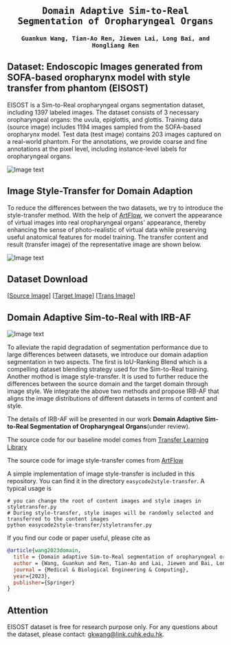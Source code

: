 <div align="center">

<samp>

<h2> Domain Adaptive Sim-to-Real Segmentation of Oropharyngeal Organs </h1>

<h4> Guankun Wang, Tian-Ao Ren, Jiewen Lai, Long Bai, and Hongliang Ren </h3>

</samp>   

</div>     

## Dataset: Endoscopic Images generated from SOFA-based oropharynx model with style transfer from phantom (EISOST)
EISOST is a Sim-to-Real oropharyngeal organs segmentation dataset, including 1397 labeled images. The dataset consists of 3 necessary oropharyngeal organs: the uvula, epiglottis, and glottis. Training data (source image) includes 1194 images sampled from the SOFA-based oropharynx model. Test data (test image) contains 203 images captured on a real-world phantom. For the annotations, we provide coarse and fine annotations at the pixel level, including instance-level labels for oropharyngeal organs.

![Image text](https://github.com/gkw0010/EISOST-Sim2Real-Dataset-Release/blob/main/Representative_image.png)

## Image Style-Transfer for Domain Adaption
To reduce the differences between the two datasets, we try to introduce the style-transfer method. With the help of [ArtFlow](https://github.com/pkuanjie/ArtFlow), we convert the appearance of virtual images into real oropharyngeal organs' appearance, thereby enhancing the sense of photo-realistic of virtual data while preserving useful anatomical features for model training. The transfer content and result (transfer image) of the representative image are shown below.

![Image text](https://github.com/gkw0010/EISOST-Sim2Real-Dataset-Release/blob/main/Style-Transfer.png)

## Dataset Download
[[Source Image](https://mycuhk-my.sharepoint.com/:u:/g/personal/1155161502_link_cuhk_edu_hk/EXdFnybwGa5MoqRAgaeExwgBry9yWO4M-iMt08LOKFAhtQ?e=uAPSGq)]
[[Target Image](https://mycuhk-my.sharepoint.com/:u:/g/personal/1155161502_link_cuhk_edu_hk/EV4mm4KVw4pLpDNToYDc9gUBAicfeRgpyWNX0B-pVIBl0w?e=LLNEk2)]
[[Trans Image](https://mycuhk-my.sharepoint.com/:u:/g/personal/1155161502_link_cuhk_edu_hk/ETGsia4hUBFCj3-cZPt6uukBEq0INvuBYz115pVTsj7jJg?e=1Ejg4R)]

## Domain Adaptive Sim-to-Real with IRB-AF

![Image text](https://github.com/gkw0010/EISOST-Sim2Real-Dataset-Release/blob/main/flowchat.png)

To alleviate the rapid degradation of segmentation performance due to large differences between datasets, we introduce our domain adaption segmentation in two aspects. The first is IoU-Ranking Blend which is a compelling dataset blending strategy used for the Sim-to-Real training. Another mothod is image style-transfer. It is used to further reduce the differences between the source domain and the target domain through image style. We integrate the above two methods and propose IRB-AF that aligns the image distributions of different datasets in terms of content and style.

The details of IRB-AF will be presented in our work **Domain Adaptive Sim-to-Real Segmentation of Oropharyngeal Organs**(under review). 

The source code for our baseline model comes from [Transfer Learning Library](https://github.com/thuml/Transfer-Learning-Library)

The source code for image style-transfer comes from [ArtFlow](https://github.com/pkuanjie/ArtFlow)

A simple implementation of image style-transfer is included in this repository. You can find it in the directory `easycode2style-transfer`. A typical usage is

```shell script
# you can change the root of content images and style images in styletransfer.py
# During style-transfer, style images will be randomly selected and transferred to the content images
python easycode2style-transfer/styletransfer.py
```

If you find our code or paper useful, please cite as

```bibtex
@article{wang2023domain,
  title = {Domain adaptive Sim-to-Real segmentation of oropharyngeal organs},
  author = {Wang, Guankun and Ren, Tian-Ao and Lai, Jiewen and Bai, Long and Ren, Hongliang},
  journal = {Medical & Biological Engineering & Computing},
  year={2023},
  publisher={Springer}
}
```

## Attention
EISOST dataset is free for research purpose only. For any questions about the dataset, please contact: gkwang@link.cuhk.edu.hk.

